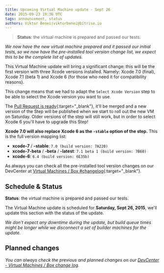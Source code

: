 ```yaml
---
title: Upcoming Virtual Machine update - Sept 26
date: 2015-09-23 19:36 UTC
tags: announcement, status
authors: Viktor Benei|viktorbenei@bitrise.io
---
```


> **Status**: the virtual machine is prepared and passed our tests.

*We now have the new virtual machine prepared and it
passed our initial tests, so we now have the pre-installed tool
version change list, we expect this to be the complete list of updates.*

This Virtual Machine update will bring a significant change: this
will be the first version with three Xcode versions installed.
Namely: Xcode 7.0 (final), Xcode 7.1 (beta 1) and Xcode 6 (for those who
need it for compatibility reasons).

This change means that we had to adapt the `Select Xcode Version` step
to be able to select the Xcode version you want to use.

The [Pull Request is ready](https://github.com/bitrise-io/steps-select-xcode-version/pull/3/files#diff-91d8d269a1c9bd3631ddb04b80b01c4eR54){:target="_blank"}, it'll be merged and a new version
of the Step will be published when we start to roll out the new VM on
Saturday. Older versions of the step will still work, but in order to select
Xcode 6 you'll have to upgrade this Step!

**Xcode 7.0 will also replace Xcode 6 as the `-stable` option of the step.**
This is the full version mapping list:

* __xcode-7__ / __-stable__: `7.0 (build version: 7A220)`
* __xcode-7-beta__ / __-beta__ / __-latest__: `7.1 beta 1 (build version: 7B60)`
* __xcode-6__: `6.4 (build version: 6E35b)`

As always you can check all the pre-installed tool version
changes on our DevCenter at [Virtual Machines / Box #changelog](http://devcenter.bitrise.io/docs/vm-box-changelog){:target="_blank"}.


## Schedule & Status

**Status**: the virtual machine is prepared and passed our tests.

The Virtual Machine update is scheduled for **Saturday, Sept 26, 2015**,
we'll update this section with the status of the update.

*We don't expect any downtime during the update, but build queue
times might be longer while we disconnect a set of
builder machines for the update.*


## Planned changes

*You can always check the previous and planned changes
on our [DevCenter - Virtual Machines / Box change log](http://devcenter.bitrise.io/docs/vm-box-changelog).*
